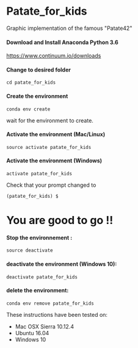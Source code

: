 # Patate_for_kids
Graphic implementation of the famous "Patate42"



#### Download and Install Anaconda Python 3.6

https://www.continuum.io/downloads

#### Change to desired folder

```
cd patate_for_kids
```

#### Create the environment

```
conda env create
```

wait for the environment to create.

#### Activate the environment (Mac/Linux)
```
source activate patate_for_kids
```

#### Activate the environment (Windows)
```
activate patate_for_kids
```

Check that your prompt changed to

```
(patate_for_kids) $
```

You are good to go !!
========================

#### Stop the environnement :

```
source deactivate
```

#### deactivate the environment (Windows 10):

```
deactivate patate_for_kids
```

#### delete the environment:

```
conda env remove patate_for_kids
```

These instructions have been tested on:

- Mac OSX Sierra 10.12.4
- Ubuntu 16.04
- Windows 10